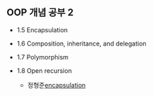 ## OOP 개념 공부 2
- 1.5    Encapsulation
- 1.6    Composition, inheritance, and delegation
- 1.7    Polymorphism
- 1.8    Open recursion

  - 정형준[encapsulation](https://hyungjunjeong.atlassian.net/l/c/sBMg0nL1)
